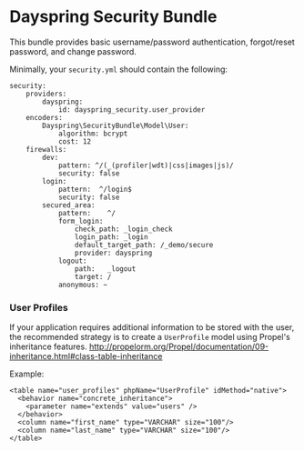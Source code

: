 # Dayspring Security Bundle

This bundle provides basic username/password authentication, forgot/reset password, and change password.

Minimally, your `security.yml` should contain the following:
```
security:
    providers:
        dayspring:
            id: dayspring_security.user_provider
    encoders:
        Dayspring\SecurityBundle\Model\User:
            algorithm: bcrypt
            cost: 12
    firewalls:
        dev:
            pattern: ^/(_(profiler|wdt)|css|images|js)/
            security: false
        login:
            pattern:  ^/login$
            security: false
        secured_area:
            pattern:    ^/
            form_login:
                check_path: _login_check
                login_path: _login
                default_target_path: /_demo/secure
                provider: dayspring
            logout:
                path:   _logout
                target: /
            anonymous: ~
```

### User Profiles
If your application requires additional information to be stored with the user, the recommended strategy is to create
a `UserProfile` model using Propel's inheritance features.
http://propelorm.org/Propel/documentation/09-inheritance.html#class-table-inheritance

Example:
```
<table name="user_profiles" phpName="UserProfile" idMethod="native">
  <behavior name="concrete_inheritance">
    <parameter name="extends" value="users" />
  </behavior>
  <column name="first_name" type="VARCHAR" size="100"/>
  <column name="last_name" type="VARCHAR" size="100"/>
</table>
```
